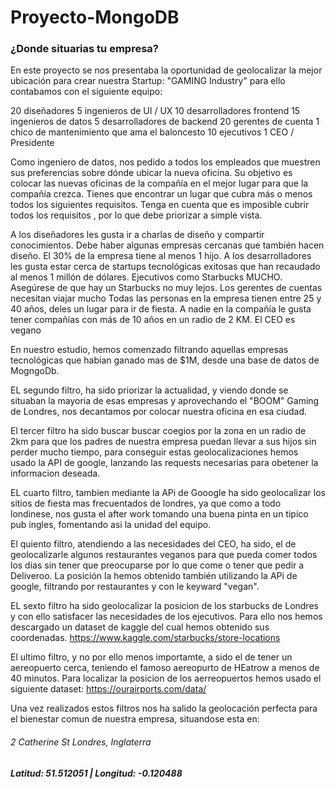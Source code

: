# Proyecto-MongoDB
### ¿Donde situarias tu empresa?
En este proyecto se nos presentaba la oportunidad de geolocalizar la mejor ubicación para crear nuestra Startup: "GAMING Industry" para ello contabamos con el siguiente equipo:

20 diseñadores
5 ingenieros de UI / UX
10 desarrolladores frontend
15 ingenieros de datos
5 desarrolladores de backend
20 gerentes de cuenta
1 chico de mantenimiento que ama el baloncesto
10 ejecutivos
1 CEO / Presidente

Como ingeniero de datos, nos pedido a todos los empleados que muestren sus preferencias sobre dónde ubicar la nueva oficina. Su objetivo es colocar las nuevas oficinas de la compañía en el mejor lugar para que la compañía crezca. Tienes que encontrar un lugar que cubra más o menos todos los siguientes requisitos. Tenga en cuenta que es imposible cubrir todos los requisitos , por lo que debe priorizar a simple vista.

A los diseñadores les gusta ir a charlas de diseño y compartir conocimientos. Debe haber algunas empresas cercanas que también hacen diseño.
El 30% de la empresa tiene al menos 1 hijo.
A los desarrolladores les gusta estar cerca de startups tecnológicas exitosas que han recaudado al menos 1 millón de dólares.
Ejecutivos como Starbucks MUCHO. Asegúrese de que hay un Starbucks no muy lejos.
Los gerentes de cuentas necesitan viajar mucho
Todas las personas en la empresa tienen entre 25 y 40 años, deles un lugar para ir de fiesta.
A nadie en la compañía le gusta tener compañías con más de 10 años en un radio de 2 KM.
El CEO es vegano

En nuestro estudio, hemos comenzado filtrando aquellas empresas tecnológicas que habian ganado mas de $1M, desde una base de datos de MogngoDb.

EL segundo filtro, ha sido priorizar la actualidad, y viendo donde se situaban la mayoria de esas empresas y aprovechando el "BOOM" Gaming de Londres, nos decantamos por colocar nuestra oficina en esa ciudad.

El tercer filtro ha sido buscar buscar coegios por la zona en un radio de 2km para que los padres de nuestra empresa puedan llevar a sus hijos sin perder mucho tiempo, para conseguir estas geolocalizaciones hemos usado la API de google, lanzando las requests necesarias para obetener la informacion deseada.

EL cuarto filtro, tambien mediante la APi de Gooogle ha sido geolocalizar los sitios de fiesta mas frecuentados de londres, ya que como a todo londinese, nos gusta el after work tomando una buena pinta en un tipico pub ingles, fomentando asi la unidad del equipo.

El quiento filtro, atendiendo a las necesidades del CEO, ha sido, el de geolocalizarle algunos restaurantes veganos para que pueda comer todos los dias sin tener que preocuparse por lo que come o tener que pedir a Deliveroo. La posición la hemos obtenido también utilizando la APi de google, filtrando por restaurantes y con le keyward "vegan".

EL sexto filtro ha sido geolocalizar la posicion de los starbucks de Londres y con ello satisfacer las necesidades de los ejecutivos. Para ello nos hemos descargado un dataset de kaggle del cual hemos obtenido sus coordenadas. https://www.kaggle.com/starbucks/store-locations

El ultimo filtro, y no por ello menos importamte, a sido el de tener un aereopuerto cerca, teniendo el famoso aereopurto de HEatrow a menos de 40 minutos. Para localizar la posicion de los aerreopuertos hemos usado el siguiente dataset: https://ourairports.com/data/

Una vez realizados estos filtros nos ha salido la geolocación perfecta para el bienestar comun de nuestra empresa, situandose esta en: 

###### 2 Catherine St Londres, Inglaterra
##### Latitud: 51.512051 | Longitud: -0.120488






